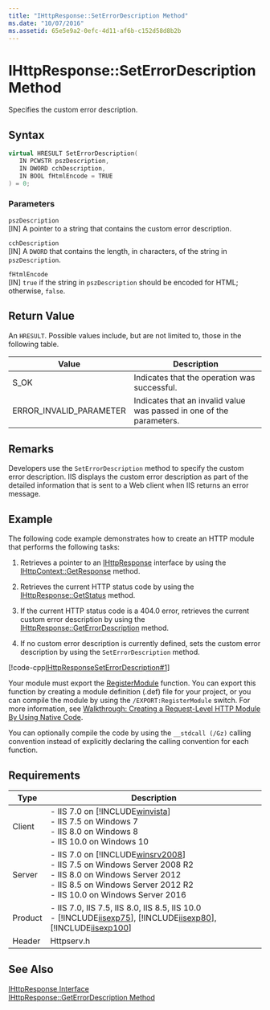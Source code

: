 ```yaml
---
title: "IHttpResponse::SetErrorDescription Method"
ms.date: "10/07/2016"
ms.assetid: 65e5e9a2-0efc-4d11-af6b-c152d58d8b2b
---
```

# IHttpResponse::SetErrorDescription Method
Specifies the custom error description.  
  
## Syntax  
  
```cpp  
virtual HRESULT SetErrorDescription(  
   IN PCWSTR pszDescription,  
   IN DWORD cchDescription,  
   IN BOOL fHtmlEncode = TRUE  
) = 0;  
```  
  
### Parameters  
 `pszDescription`  
 [IN] A pointer to a string that contains the custom error description.  
  
 `cchDescription`  
 [IN] A `DWORD` that contains the length, in characters, of the string in `pszDescription`.  
  
 `fHtmlEncode`  
 [IN] `true` if the string in `pszDescription` should be encoded for HTML; otherwise, `false`.  
  
## Return Value  
 An `HRESULT`. Possible values include, but are not limited to, those in the following table.  
  
|Value|Description|  
|-----------|-----------------|  
|S_OK|Indicates that the operation was successful.|  
|ERROR_INVALID_PARAMETER|Indicates that an invalid value was passed in one of the parameters.|  
  
## Remarks  
 Developers use the `SetErrorDescription` method to specify the custom error description. IIS displays the custom error description as part of the detailed information that is sent to a Web client when IIS returns an error message.  
  
## Example  
 The following code example demonstrates how to create an HTTP module that performs the following tasks:  
  
1.  Retrieves a pointer to an [IHttpResponse](../../web-development-reference/native-code-api-reference/ihttpresponse-interface.md) interface by using the [IHttpContext::GetResponse](../../web-development-reference/native-code-api-reference/ihttpcontext-getresponse-method.md) method.  
  
2.  Retrieves the current HTTP status code by using the [IHttpResponse::GetStatus](../../web-development-reference/native-code-api-reference/ihttpresponse-getstatus-method.md) method.  
  
3.  If the current HTTP status code is a 404.0 error, retrieves the current custom error description by using the [IHttpResponse::GetErrorDescription](../../web-development-reference/native-code-api-reference/ihttpresponse-geterrordescription-method.md) method.  
  
4.  If no custom error description is currently defined, sets the custom error description by using the `SetErrorDescription` method.  
  
 [!code-cpp[IHttpResponseSetErrorDescription#1](../../../samples/snippets/cpp/VS_Snippets_IIS/IIS7/IHttpResponseSetErrorDescription/cpp/IHttpResponseSetErrorDescription.cpp#1)]  
  
 Your module must export the [RegisterModule](../../web-development-reference/native-code-api-reference/pfn-registermodule-function.md) function. You can export this function by creating a module definition (.def) file for your project, or you can compile the module by using the `/EXPORT:RegisterModule` switch. For more information, see [Walkthrough: Creating a Request-Level HTTP Module By Using Native Code](../../web-development-reference/native-code-development-overview/walkthrough-creating-a-request-level-http-module-by-using-native-code.md).  
  
 You can optionally compile the code by using the `__stdcall (/Gz)` calling convention instead of explicitly declaring the calling convention for each function.  
  
## Requirements  
  
|Type|Description|  
|----------|-----------------|  
|Client|-   IIS 7.0 on [!INCLUDE[winvista](../../wmi-provider/includes/winvista-md.md)]<br />-   IIS 7.5 on Windows 7<br />-   IIS 8.0 on Windows 8<br />-   IIS 10.0 on Windows 10|  
|Server|-   IIS 7.0 on [!INCLUDE[winsrv2008](../../wmi-provider/includes/winsrv2008-md.md)]<br />-   IIS 7.5 on Windows Server 2008 R2<br />-   IIS 8.0 on Windows Server 2012<br />-   IIS 8.5 on Windows Server 2012 R2<br />-   IIS 10.0 on Windows Server 2016|  
|Product|-   IIS 7.0, IIS 7.5, IIS 8.0, IIS 8.5, IIS 10.0<br />-   [!INCLUDE[iisexp75](../../web-development-reference/native-code-api-reference/includes/iisexp75-md.md)], [!INCLUDE[iisexp80](../../web-development-reference/native-code-api-reference/includes/iisexp80-md.md)], [!INCLUDE[iisexp100](../../web-development-reference/native-code-api-reference/includes/iisexp100-md.md)]|  
|Header|Httpserv.h|  
  
## See Also  
 [IHttpResponse Interface](../../web-development-reference/native-code-api-reference/ihttpresponse-interface.md)   
 [IHttpResponse::GetErrorDescription Method](../../web-development-reference/native-code-api-reference/ihttpresponse-geterrordescription-method.md)
